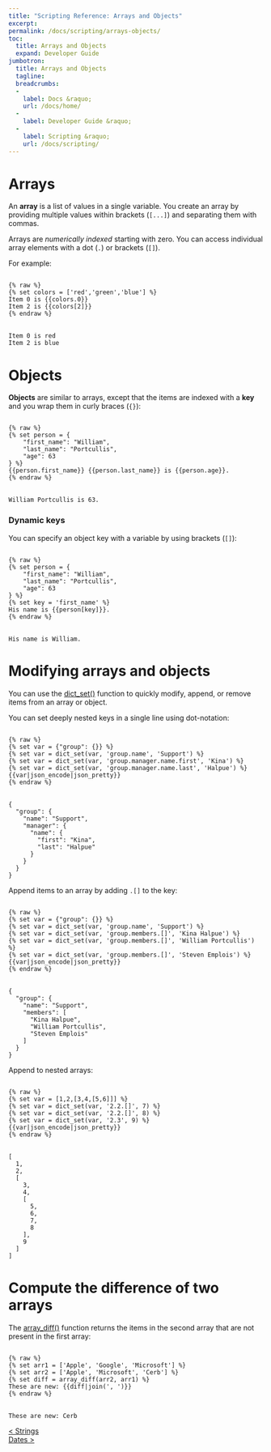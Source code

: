 ```yaml
---
title: "Scripting Reference: Arrays and Objects"
excerpt: 
permalink: /docs/scripting/arrays-objects/
toc:
  title: Arrays and Objects
  expand: Developer Guide
jumbotron:
  title: Arrays and Objects
  tagline: 
  breadcrumbs:
  -
    label: Docs &raquo;
    url: /docs/home/
  -
    label: Developer Guide &raquo;
  -
    label: Scripting &raquo;
    url: /docs/scripting/
---
```


# Arrays

An **array** is a list of values in a single variable.  You create an array by providing multiple values within brackets (`[...]`) and separating them with commas.

Arrays are _numerically indexed_ starting with zero.  You can access individual array elements with a dot (`.`) or brackets (`[]`).

For example:

<pre>
<code class="language-twig">
{% raw %}
{% set colors = ['red','green','blue'] %}
Item 0 is {{colors.0}}
Item 2 is {{colors[2]}}
{% endraw %}
</code>
</pre>

```
Item 0 is red
Item 2 is blue
```

# Objects

**Objects** are similar to arrays, except that the items are indexed with a **key** and you wrap them in curly braces (`{}`):

<pre>
<code class="language-twig">
{% raw %}
{% set person = {
	"first_name": "William",
	"last_name": "Portcullis",
	"age": 63
} %}
{{person.first_name}} {{person.last_name}} is {{person.age}}.
{% endraw %}
</code>
</pre>

```
William Portcullis is 63.
```

### Dynamic keys

You can specify an object key with a variable by using brackets (`[]`):

<pre>
<code class="language-twig">
{% raw %}
{% set person = {
	"first_name": "William",
	"last_name": "Portcullis",
	"age": 63
} %}
{% set key = 'first_name' %}
His name is {{person[key]}}.
{% endraw %}
</code>
</pre>

```
His name is William.
```

# Modifying arrays and objects

You can use the [dict_set()](/docs/scripting/functions/#dict_set) function to quickly modify, append, or remove items from an array or object.

You can set deeply nested keys in a single line using dot-notation:

<pre>
<code class="language-twig">
{% raw %}
{% set var = {"group": {}} %}
{% set var = dict_set(var, 'group.name', 'Support') %}
{% set var = dict_set(var, 'group.manager.name.first', 'Kina') %}
{% set var = dict_set(var, 'group.manager.name.last', 'Halpue') %}
{{var|json_encode|json_pretty}}
{% endraw %}
</code>
</pre>

```
{
  "group": {
    "name": "Support",
    "manager": {
      "name": {
        "first": "Kina",
        "last": "Halpue"
      }
    }
  }
}
```

Append items to an array by adding `.[]` to the key:

<pre>
<code class="language-twig">
{% raw %}
{% set var = {"group": {}} %}
{% set var = dict_set(var, 'group.name', 'Support') %}
{% set var = dict_set(var, 'group.members.[]', 'Kina Halpue') %}
{% set var = dict_set(var, 'group.members.[]', 'William Portcullis') %}
{% set var = dict_set(var, 'group.members.[]', 'Steven Emplois') %}
{{var|json_encode|json_pretty}}
{% endraw %}
</code>
</pre>

```
{
  "group": {
    "name": "Support",
    "members": [
      "Kina Halpue",
      "William Portcullis",
      "Steven Emplois"
    ]
  }
}
```

Append to nested arrays:

<pre>
<code class="language-twig">
{% raw %}
{% set var = [1,2,[3,4,[5,6]]] %}
{% set var = dict_set(var, '2.2.[]', 7) %}
{% set var = dict_set(var, '2.2.[]', 8) %}
{% set var = dict_set(var, '2.3', 9) %}
{{var|json_encode|json_pretty}}
{% endraw %}
</code>
</pre>

```
[
  1,
  2,
  [
    3,
    4,
    [
      5,
      6,
      7,
      8
    ],
    9
  ]
]
```

# Compute the difference of two arrays

The [array_diff()](/docs/scripting/functions/#array_diff) function returns the items in the second array that are not present in the first array:

<pre>
<code class="language-twig">
{% raw %}
{% set arr1 = ['Apple', 'Google', 'Microsoft'] %}
{% set arr2 = ['Apple', 'Microsoft', 'Cerb'] %}
{% set diff = array_diff(arr2, arr1) %}
These are new: {{diff|join(', ')}}
{% endraw %}
</code>
</pre>

```
These are new: Cerb
```

<div class="section-nav">
	<div class="left">
		<a href="/docs/scripting/strings/" class="prev">&lt; Strings</a>
	</div>
	<div class="right align-right">
		<a href="/docs/scripting/dates/" class="prev">Dates &gt;</a>
	</div>
</div>
<div class="clear"></div>